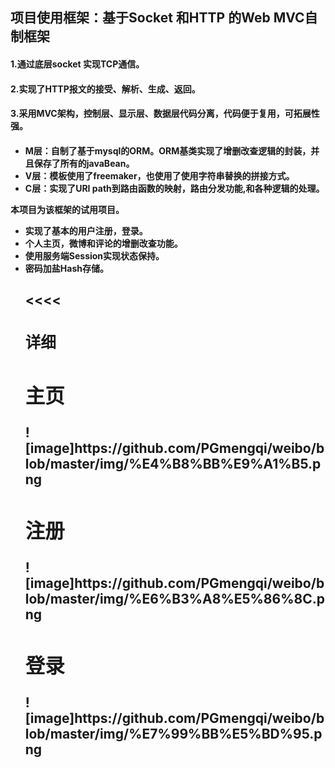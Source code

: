 <h2>项目使用框架：基于Socket 和HTTP 的Web MVC自制框架</h2>
<h4>1.通过底层socket 实现TCP通信。</h4>

<h4>2.实现了HTTP报文的接受、解析、生成、返回。</h4>

<h4>3.采用MVC架构，控制层、显示层、数据层代码分离，代码便于复用，可拓展性强。<h4>
  <body>
<ul>
<li>M层：自制了基于mysql的ORM。ORM基类实现了增删改查逻辑的封装，并且保存了所有的javaBean。</li>
<li>V层：模板使用了freemaker，也使用了使用字符串替换的拼接方式。</li>
<li>C层：实现了URI path到路由函数的映射，路由分发功能,和各种逻辑的处理。</li>
 </ul>
本项目为该框架的试用项目。
<ul>
<li>实现了基本的用户注册，登录。</li>
<li>个人主页，微博和评论的增删改查功能。</li>
<li>使用服务端Session实现状态保持。</li>
<li>密码加盐Hash存储。</li>
<body>
<h2><<<<<head</h2>
<h3>详细</h3>
<h2>主页</h2>
![image]https://github.com/PGmengqi/weibo/blob/master/img/%E4%B8%BB%E9%A1%B5.png
 <h2>注册</h2>
![image]https://github.com/PGmengqi/weibo/blob/master/img/%E6%B3%A8%E5%86%8C.png
 <h2>登录</h2>
![image]https://github.com/PGmengqi/weibo/blob/master/img/%E7%99%BB%E5%BD%95.png

